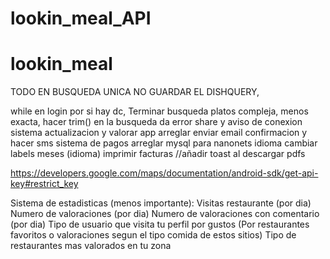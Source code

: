 # lookin_meal_API

# lookin_meal

TODO
EN BUSQUEDA UNICA NO GUARDAR EL DISHQUERY,

while en login por si hay dc,
Terminar busqueda platos compleja, menos exacta,
hacer trim() en la busqueda da error
share y aviso de conexion
sistema actualizacion y valorar app
arreglar enviar email confirmacion y hacer sms
sistema de pagos
arreglar mysql para nanonets
idioma
cambiar labels meses (idioma)
imprimir facturas //añadir toast al descargar  pdfs


https://developers.google.com/maps/documentation/android-sdk/get-api-key#restrict_key

Sistema de estadisticas (menos importante):
Visitas restaurante (por dia)
Numero de valoraciones (por dia)
Numero de valoraciones con comentario (por dia)
Tipo de usuario que visita tu perfil por gustos (Por restaurantes favoritos o valoraciones segun el tipo comida de estos sitios)
Tipo de restaurantes mas valorados en tu zona
